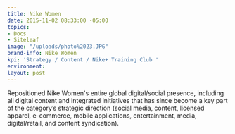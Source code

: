 ```yaml
---
title: Nike Women
date: 2015-11-02 08:33:00 -05:00
topics:
- Docs
- Siteleaf
image: "/uploads/photo%2023.JPG"
brand-info: Nike Women
kpi: 'Strategy / Content / Nike+ Training Club '
environment: 
layout: post
---
```


 Repositioned Nike Women's entire global digital/social presence, including all digital content and integrated initiatives that has since become a key part of the category’s strategic direction (social media, content, licensed apparel, e-commerce, mobile applications, entertainment, media, digital/retail, and content syndication).


